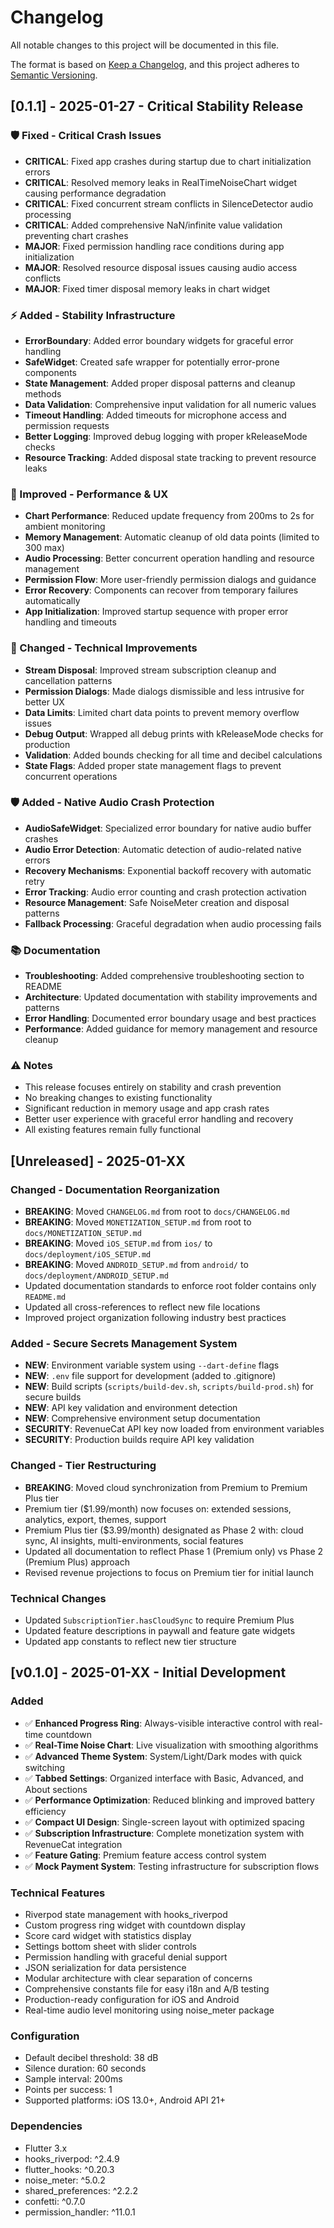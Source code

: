 # Changelog

All notable changes to this project will be documented in this file.

The format is based on [Keep a Changelog](https://keepachangelog.com/en/1.0.0/),
and this project adheres to [Semantic Versioning](https://semver.org/spec/v2.0.0.html).

## [0.1.1] - 2025-01-27 - Critical Stability Release

### 🛡️ Fixed - Critical Crash Issues
- **CRITICAL**: Fixed app crashes during startup due to chart initialization errors
- **CRITICAL**: Resolved memory leaks in RealTimeNoiseChart widget causing performance degradation
- **CRITICAL**: Fixed concurrent stream conflicts in SilenceDetector audio processing
- **CRITICAL**: Added comprehensive NaN/infinite value validation preventing chart crashes
- **MAJOR**: Fixed permission handling race conditions during app initialization
- **MAJOR**: Resolved resource disposal issues causing audio access conflicts
- **MAJOR**: Fixed timer disposal memory leaks in chart widget

### ⚡ Added - Stability Infrastructure
- **ErrorBoundary**: Added error boundary widgets for graceful error handling
- **SafeWidget**: Created safe wrapper for potentially error-prone components  
- **State Management**: Added proper disposal patterns and cleanup methods
- **Data Validation**: Comprehensive input validation for all numeric values
- **Timeout Handling**: Added timeouts for microphone access and permission requests
- **Better Logging**: Improved debug logging with proper kReleaseMode checks
- **Resource Tracking**: Added disposal state tracking to prevent resource leaks

### 🎯 Improved - Performance & UX
- **Chart Performance**: Reduced update frequency from 200ms to 2s for ambient monitoring
- **Memory Management**: Automatic cleanup of old data points (limited to 300 max)
- **Audio Processing**: Better concurrent operation handling and resource management
- **Permission Flow**: More user-friendly permission dialogs and guidance
- **Error Recovery**: Components can recover from temporary failures automatically
- **App Initialization**: Improved startup sequence with proper error handling and timeouts

### 🔧 Changed - Technical Improvements
- **Stream Disposal**: Improved stream subscription cleanup and cancellation patterns
- **Permission Dialogs**: Made dialogs dismissible and less intrusive for better UX
- **Data Limits**: Limited chart data points to prevent memory overflow issues
- **Debug Output**: Wrapped all debug prints with kReleaseMode checks for production
- **Validation**: Added bounds checking for all time and decibel calculations
- **State Flags**: Added proper state management flags to prevent concurrent operations

### 🛡️ Added - Native Audio Crash Protection
- **AudioSafeWidget**: Specialized error boundary for native audio buffer crashes
- **Audio Error Detection**: Automatic detection of audio-related native errors
- **Recovery Mechanisms**: Exponential backoff recovery with automatic retry
- **Error Tracking**: Audio error counting and crash protection activation
- **Resource Management**: Safe NoiseMeter creation and disposal patterns
- **Fallback Processing**: Graceful degradation when audio processing fails

### 📚 Documentation
- **Troubleshooting**: Added comprehensive troubleshooting section to README
- **Architecture**: Updated documentation with stability improvements and patterns
- **Error Handling**: Documented error boundary usage and best practices
- **Performance**: Added guidance for memory management and resource cleanup

### ⚠️ Notes
- This release focuses entirely on stability and crash prevention
- No breaking changes to existing functionality
- Significant reduction in memory usage and app crash rates
- Better user experience with graceful error handling and recovery
- All existing features remain fully functional

## [Unreleased] - 2025-01-XX

### Changed - Documentation Reorganization
- **BREAKING**: Moved `CHANGELOG.md` from root to `docs/CHANGELOG.md`
- **BREAKING**: Moved `MONETIZATION_SETUP.md` from root to `docs/MONETIZATION_SETUP.md`
- **BREAKING**: Moved `iOS_SETUP.md` from `ios/` to `docs/deployment/iOS_SETUP.md`
- **BREAKING**: Moved `ANDROID_SETUP.md` from `android/` to `docs/deployment/ANDROID_SETUP.md`
- Updated documentation standards to enforce root folder contains only `README.md`
- Updated all cross-references to reflect new file locations
- Improved project organization following industry best practices

### Added - Secure Secrets Management System
- **NEW**: Environment variable system using `--dart-define` flags
- **NEW**: `.env` file support for development (added to .gitignore)
- **NEW**: Build scripts (`scripts/build-dev.sh`, `scripts/build-prod.sh`) for secure builds
- **NEW**: API key validation and environment detection
- **NEW**: Comprehensive environment setup documentation
- **SECURITY**: RevenueCat API key now loaded from environment variables
- **SECURITY**: Production builds require API key validation

### Changed - Tier Restructuring
- **BREAKING**: Moved cloud synchronization from Premium to Premium Plus tier
- Premium tier ($1.99/month) now focuses on: extended sessions, analytics, export, themes, support
- Premium Plus tier ($3.99/month) designated as Phase 2 with: cloud sync, AI insights, multi-environments, social features
- Updated all documentation to reflect Phase 1 (Premium only) vs Phase 2 (Premium Plus) approach
- Revised revenue projections to focus on Premium tier for initial launch

### Technical Changes
- Updated `SubscriptionTier.hasCloudSync` to require Premium Plus
- Updated feature descriptions in paywall and feature gate widgets
- Updated app constants to reflect new tier structure

## [v0.1.0] - 2025-01-XX - Initial Development

### Added
- ✅ **Enhanced Progress Ring**: Always-visible interactive control with real-time countdown
- ✅ **Real-Time Noise Chart**: Live visualization with smoothing algorithms
- ✅ **Advanced Theme System**: System/Light/Dark modes with quick switching
- ✅ **Tabbed Settings**: Organized interface with Basic, Advanced, and About sections
- ✅ **Performance Optimization**: Reduced blinking and improved battery efficiency
- ✅ **Compact UI Design**: Single-screen layout with optimized spacing
- ✅ **Subscription Infrastructure**: Complete monetization system with RevenueCat integration
- ✅ **Feature Gating**: Premium feature access control system
- ✅ **Mock Payment System**: Testing infrastructure for subscription flows

### Technical Features
- Riverpod state management with hooks_riverpod
- Custom progress ring widget with countdown display
- Score card widget with statistics display
- Settings bottom sheet with slider controls
- Permission handling with graceful denial support
- JSON serialization for data persistence
- Modular architecture with clear separation of concerns
- Comprehensive constants file for easy i18n and A/B testing
- Production-ready configuration for iOS and Android
- Real-time audio level monitoring using noise_meter package

### Configuration
- Default decibel threshold: 38 dB
- Silence duration: 60 seconds
- Sample interval: 200ms
- Points per success: 1
- Supported platforms: iOS 13.0+, Android API 21+

### Dependencies
- Flutter 3.x
- hooks_riverpod: ^2.4.9
- flutter_hooks: ^0.20.3
- noise_meter: ^5.0.2
- shared_preferences: ^2.2.2
- confetti: ^0.7.0
- permission_handler: ^11.0.1 